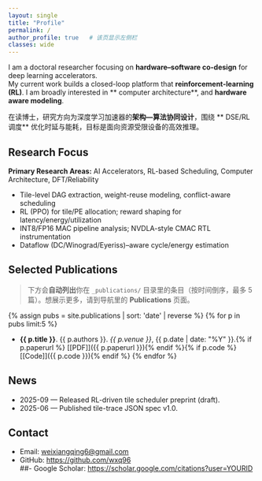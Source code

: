 ```yaml
---
layout: single
title: "Profile"
permalink: /
author_profile: true   # 该页显示左侧栏
classes: wide
---
```


I am a doctoral researcher focusing on **hardware–software co-design** for deep learning accelerators.  
My current work builds a closed-loop platform that **reinforcement-learning (RL)**. I am broadly interested in ** computer architecture**, and **hardware aware modeling**.

在读博士，研究方向为深度学习加速器的**架构—算法协同设计**，围绕 ** DSE/RL 调度** 优化时延与能耗，目标是面向资源受限设备的高效推理。

## Research Focus
**Primary Research Areas:** AI Accelerators, RL-based Scheduling, Computer Architecture, DFT/Reliability

- Tile-level DAG extraction, weight-reuse modeling, conflict-aware scheduling  
- RL (PPO) for tile/PE allocation; reward shaping for latency/energy/utilization  
- INT8/FP16 MAC pipeline analysis; NVDLA-style CMAC RTL instrumentation  
- Dataflow (DC/Winograd/Eyeriss)–aware cycle/energy estimation

## Selected Publications
> 下方会**自动列出**你在 `_publications/` 目录里的条目（按时间倒序，最多 5 篇）。想展示更多，请到导航里的 **Publications** 页面。

{% assign pubs = site.publications | sort: 'date' | reverse %}
{% for p in pubs limit:5 %}
- **{{ p.title }}**. {{ p.authors }}. *{{ p.venue }}*, {{ p.date | date: "%Y" }}.{% if p.paperurl %} [[PDF]]({{ p.paperurl }}){% endif %}{% if p.code %} [[Code]]({{ p.code }}){% endif %}
{% endfor %}

## News
- 2025-09 — Released RL-driven tile scheduler preprint (draft).  
- 2025-06 — Published tile-trace JSON spec v1.0.

## Contact
- Email: weixiangqing6@gmail.com  
- GitHub: https://github.com/wxq96  
##- Google Scholar: https://scholar.google.com/citations?user=YOURID

